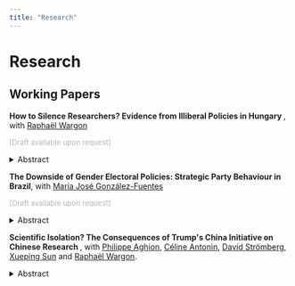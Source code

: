 ```yaml
---
title: "Research"
---
```



# Research

## Working Papers

<strong style="color:#211e29;"> How to Silence Researchers? Evidence from Illiberal Policies in Hungary </strong>, with [Raphaël Wargon]()

<span style="color:#b7b6b7; font-size: small;">[Draft available upon request]</span>

<div class="toc">
  <details>
    <summary accesskey="a">
      <span class="details">Abstract</span>
    </summary>
    <div class="inner">
      <p style="font-size: small; text-align: justify;">
       Since the late 1990s, an increasing number of countries have turned to “illiberal democracy,” a regime that maintains “free but unfair” elections while systematically undermining the rule of law. In this paper, we argue that modern illiberal democracies cause detrimental effects on research. Using both national and international bibliometric data, we compare researchers exposed to illiberal policies in Hungary with their peers in other Central European countries prior to and after the first re-election of Viktor Orbán in 2010. We find that Hungarian researchers increasingly shift their publication efforts toward national-language journals with lower quality and are more likely to leave the country altogether. We show that political pressure is a key driver of these effects: researchers experience radically different patterns in terms of research outcomes depending on their political alignment. Researchers perceived as political opponents are more negatively impacted in both their publication output and in collaboration networks, decreasing them both by about a quarter of the pre-shock value per year. Yet, they are more likely to publicly criticize the regime. Finally, researchers working on topics related to gender issues are also more affected and experience a decrease of 10% of their total publications and of 30% of their publications in top journals.    
      </p>
    </div>
  </details>
</div>



<strong style="color:#211e29;">The Downside of Gender Electoral Policies: Strategic Party Behaviour in Brazil</strong>, with [María José González-Fuentes](https://mariajosegonzalezfuentes.github.io/) 

<span style="color:#b7b6b7; font-size: small;">[Draft available upon request]</span>

<div class="toc">
  <details>
    <summary accesskey="a">
      <span class="details">Abstract</span>
    </summary>
    <div class="inner">
      <p style="font-size: small; text-align: justify;">
       Can party behaviour explain why gender equality policies fail to increase women’s political representation? Using data from seven municipal elections, we show that Brazilian political parties undermine gender quotas and funding requirements by strategically placing female candidates in races where they expect weak performance while reserving “sure” races for men. Despite national-level compliance requirements, weak enforcement at the municipal level enables this strategic distribution across localities based on electoral competitiveness. In municipalities that are historically electoral strongholds, the share of female candidates increased more after quota implementation than in competitive municipalities, driven by a larger increase among non-dominant parties. Conversely, dominant parties reduced all-male candidate lists 23.5% less than their counterparts in competitive races. We document a sharp increase in token female candidacies after the adoption of gender quotas, reduced by the introduction of campaign funding requirements. Our results point to the importance of factoring electoral competition and party responses when designing gender equality policies.
      </p>
    </div>
  </details>
</div>


<strong style="color:#211e29;"> Scientific Isolation? The Consequences of Trump's China Initiative on Chinese Research </strong>, with [Philippe Aghion](), [Céline Antonin](https://www.ofce.fr/pages-chercheurs/page.php?id=3), [David Strömberg](https://davidstro.github.io/), [Xueping Sun](https://xuepingsun.github.io/) and [Raphaël Wargon](https://raphaelwargon.github.io/).

<p style="font-size: small;">

<div class="toc">
  <details>
    <summary accesskey="a">
      <span class="details">Abstract</span>
    </summary>
    <div class="inner">
      <p style="font-size: small; text-align: justify;">
       The 2018 China Initiative by the Trump administration complicated procedures and reduced funding for US-China research collaborations. Using Scopus data, we analyze its impact on Chinese research. We find that the China Initiative significantly lowered the average quality of both the publications and the co-authors of Chinese researchers with prior US collaborations compared to Chinese researchers with prior European collaborations. Thus, we estimate that the China Initiative reduced yearly citations for affected Chinese researchers by 6 percent. The effect was stronger for high-productivity Chinese researchers in US-dominated fields, especially when their US co-authors played a leading role.
      </p>
    </div>
  </details>
</div>



 







